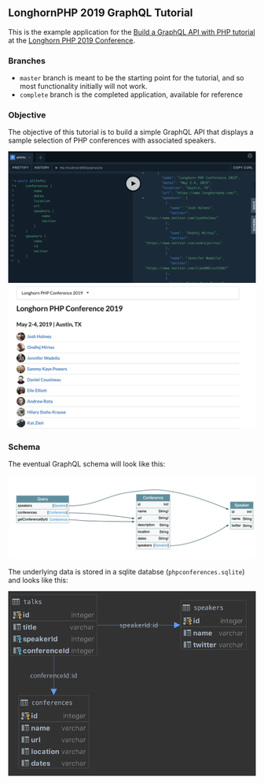 ## LonghornPHP 2019 GraphQL Tutorial

This is the example application for the [Build a GraphQL API with PHP tutorial](https://www.longhornphp.com/sessions/#build-a-graphql-api-with-php-tutorial) at the [Longhorn PHP 2019 Conference](https://www.longhornphp.com/).

### Branches

* `master` branch is meant to be the starting point for the tutorial, and so most functionality initially will not work.
* `complete` branch is the completed application, available for reference

### Objective

The objective of this tutorial is to build a simple GraphQL API that displays a sample selection of PHP conferences with associated speakers.

![GraphQL API](images/completed_api.png "GraphQL API")
![App UI](images/completed_example.png "App UI")

### Schema

The eventual GraphQL schema will look like this:

![GraphQL Schema](images/completed_schema.png "GraphQL Schema")

The underlying data is stored in a sqlite databse (`phpconferences.sqlite`) and looks like this: 

![DB Schema](images/completed_db.png "DB Schema")

